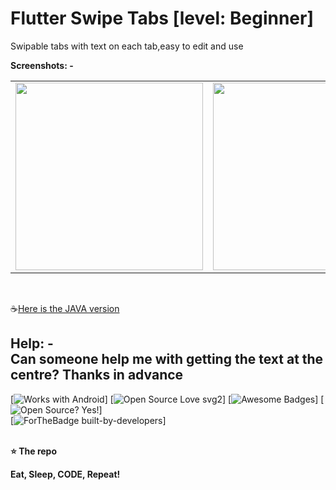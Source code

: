 # Flutter Swipe Tabs [level: Beginner]


Swipable tabs with text on each tab,easy to edit and use





**Screenshots: -** <br>




<table>
  <tr>
<td><img src="https://i.ibb.co/Jy997gb/Screenshot-20200813-105041.png" width="300"></td>
<td><img src="https://i.ibb.co/HCRrbw4/Screenshot-20200813-105102.png" width="300"></td>
</tr>
</table>
<br>



 ☕[Here is the JAVA version](https://github.com/sahq-azhar/Android-Sliding_Tabs_with_NavigationDrawer)
 <br>
 
 **Help: -** <br>
Can someone help me with getting the text at the centre? Thanks in advance
-----------------------------------------------------------------

[![Works with Android](https://img.shields.io/badge/Works_with-Android-green?style=flat-square)]
[![Open Source Love svg2](https://badges.frapsoft.com/os/v2/open-source.svg?v=103)]
[![Awesome Badges](https://img.shields.io/badge/badges-awesome-green.svg)]
[![Open Source? Yes!](https://badgen.net/badge/Open%20Source%20%3F/Yes%21/blue?icon=github)] <br>
[![ForTheBadge built-by-developers](http://ForTheBadge.com/images/badges/built-by-developers.svg)]
<br>
<br>

**⭐ The repo**



**Eat, Sleep, CODE, Repeat!**
